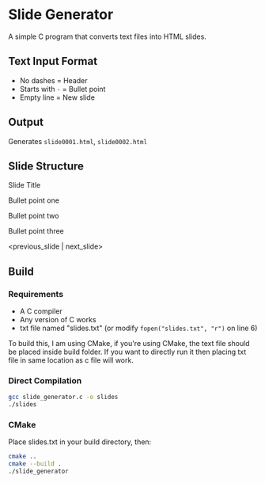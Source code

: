 # Slide Generator

A simple C program that converts text files into HTML slides.

## Text Input Format
- No dashes = Header
- Starts with `-` = Bullet point  
- Empty line = New slide

## Output
Generates `slide0001.html`, `slide0002.html`

## Slide Structure
Slide Title

Bullet point one

Bullet point two

Bullet point three

<previous_slide | next_slide>

## Build
### Requirements
- A C compiler
- Any version of C works
- txt file named "slides.txt" (or modify `fopen("slides.txt", "r")` on line 6)

To build this, I am using CMake, if you're using CMake, the text file should be placed inside build folder. If you want to directly run it then placing txt file in same location as c file will work.

### Direct Compilation
```bash
gcc slide_generator.c -o slides
./slides
```
### CMake
Place slides.txt in your build directory, then:

```bash
cmake ..
cmake --build .
./slide_generator
```
